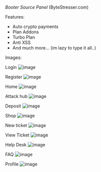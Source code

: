*Booter Source Panel* (ByteStresser.com)

Features:

- Auto crypto payments
- Plan Addons
- Turbo Plan
- Anti XSS
- And much more... (im lazy to type it all..)

Images: 

Login
![image](https://user-images.githubusercontent.com/60288878/129551673-0d501356-f9fe-4085-b6d4-8a44243a2c5b.png)

Register
![image](https://user-images.githubusercontent.com/60288878/129551823-5465869d-7e8f-421d-900c-8c07eda34b2d.png)

Home
![image](https://user-images.githubusercontent.com/60288878/129552035-02d1a51d-a7a3-4497-a6da-a8f4111929b3.png)

Attack hub
![image](https://user-images.githubusercontent.com/60288878/129552057-7589ca50-7fec-4797-ab0b-c40974f741b0.png)

Deposit
![image](https://user-images.githubusercontent.com/60288878/129552106-b2a6939a-3c54-403d-b4e8-e89d02de7468.png)

Shop
![image](https://user-images.githubusercontent.com/60288878/129552352-6f8e794e-8f3c-4c26-92ef-f5c7369a68d5.png)

New ticket
![image](https://user-images.githubusercontent.com/60288878/129552383-3ca41652-b95e-4092-b86e-863dc50596fe.png)

View Ticket
![image](https://user-images.githubusercontent.com/60288878/129552712-cc0fe9b0-f5f3-4c98-a808-fda4531b26f8.png)

Help Desk
![image](https://user-images.githubusercontent.com/60288878/129552403-ab2880f5-da55-4ab2-b3e8-dd377b7abca7.png)

FAQ
![image](https://user-images.githubusercontent.com/60288878/129552429-f407ac06-60fa-4005-9ec0-3c32aecac928.png)

Profile
![image](https://user-images.githubusercontent.com/60288878/129552457-58b340f8-3dca-4590-85e6-cfe05b2e1070.png)



